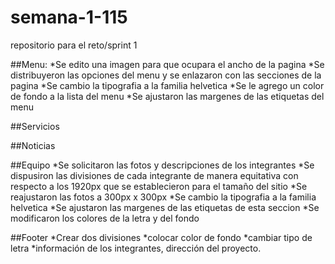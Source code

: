 # semana-1-115
repositorio para el reto/sprint 1

##Menu:
  *Se edito una imagen para que ocupara el ancho de la pagina
  *Se distribuyeron las opciones del menu y se enlazaron con las secciones de la pagina
  *Se cambio la tipografia a la familia helvetica
  *Se le agrego un color de fondo a la lista del menu
  *Se ajustaron las margenes de las etiquetas del menu

##Servicios

##Noticias

##Equipo
  *Se solicitaron las fotos y descripciones de los integrantes
  *Se dispusiron las divisiones de cada integrante de manera equitativa con respecto a los 1920px que se establecieron para el tamaño del sitio
  *Se reajustaron las fotos a 300px x 300px
  *Se cambio la tipografia a la familia helvetica
  *Se ajustaron las margenes de las etiquetas de esta seccion
  *Se modificaron los colores de la letra y del fondo

##Footer
  *Crear dos divisiones
  *colocar color de fondo
  *cambiar tipo de letra 
  *información de los integrantes, dirección del proyecto.
